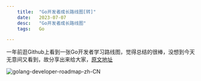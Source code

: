 ```yaml
---
    title:  "Go开发者成长路线图[转]"
    date:   2023-07-07
    desc:   "Go开发者成长路线图"
    tags:   Go

---
```




一年前逛Github上看到一张Go开发者学习路线图，觉得总结的很棒，没想到今天无意间又看到，故分享出来给大家，[原文地址](https://github.com/Alikhll/golang-developer-roadmap/blob/master/i18n/zh-CN/ReadMe-zh-CN.md)

![golang-developer-roadmap-zh-CN](G:\typora_save\博客\golang-developer-roadmap-zh-CN.png)